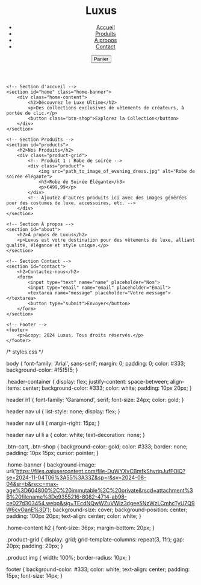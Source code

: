 <!DOCTYPE html>
<html lang="fr">
<head>
    <meta charset="UTF-8">
    <meta name="viewport" content="width=device-width, initial-scale=1.0">
    <title>Luxus - Boutique de vêtements de luxe</title>
    <link rel="stylesheet" href="styles.css">
</head>
<body>
    <!-- Header -->
    <header>
        <div class="header-container">
            <h1>Luxus</h1>
            <nav>
                <ul>
                    <li><a href="#home">Accueil</a></li>
                    <li><a href="#products">Produits</a></li>
                    <li><a href="#about">À propos</a></li>
                    <li><a href="#contact">Contact</a></li>
                </ul>
            </nav>
            <button class="btn-cart">Panier</button>
        </div>
    </header>

    <!-- Section d'accueil -->
    <section id="home" class="home-banner">
        <div class="home-content">
            <h2>Découvrez le Luxe Ultime</h2>
            <p>Des collections exclusives de vêtements de créateurs, à portée de clic.</p>
            <button class="btn-shop">Explorez la Collection</button>
        </div>
    </section>

    <!-- Section Produits -->
    <section id="products">
        <h2>Nos Produits</h2>
        <div class="product-grid">
            <!-- Produit 1 : Robe de soirée -->
            <div class="product">
                <img src="path_to_image_of_evening_dress.jpg" alt="Robe de soirée élégante">
                <h3>Robe de Soirée Élégante</h3>
                <p>€499,99</p>
            </div>
            <!-- Ajoutez d'autres produits ici avec des images générées pour des costumes de luxe, accessoires, etc. -->
        </div>
    </section>

    <!-- Section À propos -->
    <section id="about">
        <h2>À propos de Luxus</h2>
        <p>Luxus est votre destination pour des vêtements de luxe, alliant qualité, élégance et style unique.</p>
    </section>

    <!-- Section Contact -->
    <section id="contact">
        <h2>Contactez-nous</h2>
        <form>
            <input type="text" name="name" placeholder="Nom">
            <input type="email" name="email" placeholder="Email">
            <textarea name="message" placeholder="Votre message"></textarea>
            <button type="submit">Envoyer</button>
        </form>
    </section>

    <!-- Footer -->
    <footer>
        <p>&copy; 2024 Luxus. Tous droits réservés.</p>
    </footer>
</body>
</html>
/* styles.css */

body {
    font-family: 'Arial', sans-serif;
    margin: 0;
    padding: 0;
    color: #333;
    background-color: #f5f5f5;
}

.header-container {
    display: flex;
    justify-content: space-between;
    align-items: center;
    background-color: #333;
    color: white;
    padding: 10px 20px;
}

header h1 {
    font-family: 'Garamond', serif;
    font-size: 24px;
    color: gold;
}

header nav ul {
    list-style: none;
    display: flex;
}

header nav ul li {
    margin-right: 15px;
}

header nav ul li a {
    color: white;
    text-decoration: none;
}

.btn-cart, .btn-shop {
    background-color: gold;
    color: #333;
    border: none;
    padding: 10px 15px;
    cursor: pointer;
}

.home-banner {
    background-image: url('https://files.oaiusercontent.com/file-DuWYXvCBmfkShvripJufFOlQ?se=2024-11-04T06%3A55%3A33Z&sp=r&sv=2024-08-04&sr=b&rscc=max-age%3D604800%2C%20immutable%2C%20private&rscd=attachment%3B%20filename%3De9355216-8082-4714-ab98-ce027d303454.webp&sig=TEcdNQwWZuVWIz3dgee5NzWzLCmhcTyU7Q9W6cvOanE%3D');
    background-size: cover;
    background-position: center;
    padding: 100px 20px;
    text-align: center;
    color: white;
}

.home-content h2 {
    font-size: 36px;
    margin-bottom: 20px;
}

.product-grid {
    display: grid;
    grid-template-columns: repeat(3, 1fr);
    gap: 20px;
    padding: 20px;
}

.product img {
    width: 100%;
    border-radius: 10px;
}

footer {
    background-color: #333;
    color: white;
    text-align: center;
    padding: 15px;
    font-size: 14px;
}

